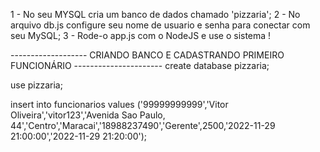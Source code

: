1 - No seu MYSQL cria um banco de dados chamado 'pizzaria';
2 - No arquivo db.js configure seu nome de usuario e senha para conectar com seu MySQL;
3 - Rode-o app.js com o NodeJS e use o sistema !

------------------- CRIANDO BANCO E CADASTRANDO PRIMEIRO FUNCIONÁRIO ----------------------
create database pizzaria;

use pizzaria;

insert into funcionarios values ('99999999999','Vitor Oliveira','vitor123','Avenida Sao Paulo, 44','Centro','Maracai','18988237490','Gerente',2500,'2022-11-29 21:00:00','2022-11-29 21:20:00');